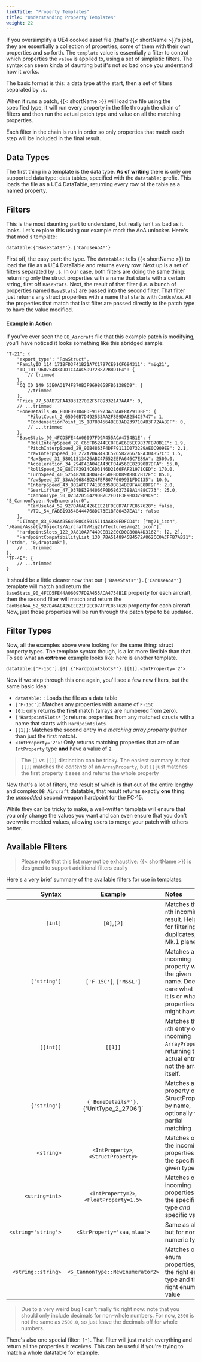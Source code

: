 ```yaml
---
linkTitle: "Property Templates"
title: "Understanding Property Templates"
weight: 22
---
```


If you oversimplify a UE4 cooked asset file (that's {{< shortName >}}'s job), they are essentially a collection of properties, some of them with their own properties and so forth. The `template` value is essentially a filter to control which properties the `value` is applied to, using a set of simplistic filters. The syntax can seem kinda of daunting but it's not so bad once you understand how it works.

The basic format is this: a data type at the start, then a set of filters separated by `.`s.

When it runs a patch, {{< shortName >}} will load the file using the specified type, it will run every property in the file through the chain of filters and then run the actual patch type and value on all the matching properties.

Each filter in the chain is run in order so only properties that match each step will be included in the final result.

## Data Types

The first thing in a template is the data type. **As of writing** there is only one supported data type: data tables, specified with the `datatable:` prefix. This loads the file as a UE4 DataTable, returning every row of the table as a named property.

## Filters

This is the most daunting part to understand, but really isn't as bad as it looks. Let's explore this using our example mod: the AoA unlocker. Here's that mod's template:

```
datatable:{'BaseStats*'}.{'CanUseAoA*'}
```

First off, the easy part: the type. The `datatable:` tells {{< shortName >}} to load the file as a UE4 DataTable and returns every row. Next up is a set of filters separated by `.`s. In our case, both filters are doing the same thing: returning only the struct properties with a name that starts with a certain string, first off `BaseStats`. Next, the result of that filter (i.e. a bunch of properties named `BaseStats`) are passed into the second filter. That filter just returns any struct properties with a name that starts with `CanUseAoA`. All the properties that match that last filter are passed directly to the patch type to have the value modified.

#### Example in Action

If you've ever seen the `DB_Aircraft` file that this example patch is modifying, you'll have noticed it looks something like this abridged sample:

```jsonc
"T-21": {
    "export_type": "RowStruct",
    "FamilyID_114_171BFD3F41B21A7C1797CE91CF694311": "mig21",
    "ID_101_9607548349D1C4AAC5D972B872BB91E4": {
        // trimmed
    },
    "CQ_ID_149_53E0A3174FB70B3F9698058FB61388D9": {
        //trimmed
    },
    "Price_77_50AB72FA43B3127002F5F893321A7AAA": 0,
    // ...trimmed
    "BoneDetails_46_F00ED91D4FDF91F973A7DAAF8A291DBF": {
        "PilotCount_2_65D06B7D492533AA2F8E9DA8254C5747": 1,
        "CondensationPoint_15_187804564BEB3AD239710AB3F72AABDF": 0,
        // ...trimmed
    },
    "BaseStats_90_4FCD5FE44A06097FD9A455ACA4754B1E": {
        "RollInterpSpeed_28_C66FD5244EC8FBAE6B5EC9837FB70B1E": 1.9,
        "PitchInterpSpeed_29_90B4863F4DFF9111D073229AE0C909E9": 2.1,
        "YawInterpSpeed_30_272A70AB493C5265822667AFA304857C": 1.5,
        "MaxSpeed_31_58011513426ABC47552EEFA646C7E89A": 2500.0,
        "Acceleration_34_294F4BA04EA43CF04A560E82B90B7DFA": 55.0,
        "RollSpeed_39_E8C7F3914C6D3146D2166FAF21971CED": 170.0,
        "TurnSpeed_40_5254820C48D4E4E50EBD089AB8C2B12E": 85.0,
        "YawSpeed_37_33AA996848D24FBF807F609931FDC135": 10.0,
        "InterpSpeed_43_B02AFCF7418D3359B814BB9FA4E8DF9F": 2.0,
        "GearLiftVar_47_037DE3944066F0D58637388A1488C773": 25.0,
        "CannonType_50_D23A2D56429DB7C2FD1F3F9BD32989C9": "S_CannonType::NewEnumerator0",
        "CanUseAoA_52_927DA6AE426EEE21F9ECD7AF7E857628": false,
        "VTOL_54_FABB19354B444768DC73E1BF80437EA1": false
    },
    "UIImage_83_026AA95649B0C45015114AAB80EDFCD4": ["mg21_icon", "/Game/Assets/Objects/Aircraft/Mig21/Textures/mg21_icon"],
    "HardpointSlots_122_9A810A7F449CEB12E0CD0C808A4D3162": [2, 2],
    "HardpointCompatibilityList_130_7BA5148945B4572A862CC0ACFFB7AB21": ["stdm", "0,droptank"],
    // ...trimmed
},
"TF-4E": {
    // ...trimmed
}
```

It should be a little clearer now that our `{'BaseStats*'}.{'CanUseAoA*'}` template will match and return the `BaseStats_90_4FCD5FE44A06097FD9A455ACA4754B1E` property for each aircraft, then the second filter will match and return the `CanUseAoA_52_927DA6AE426EEE21F9ECD7AF7E857628` property for each aircraft. Now, just those properties will be run through the patch type to be updated.

## Filter Types

Now, all the examples above were looking for the same thing: struct property types. The template syntax though, is a lot more flexible than that. To see what an **extreme** example looks like: here is another template.

```text
datatable:['F-15C'].[0].{'HardpointSlots*'}.[[1]].<IntProperty='2'>
```

Now if we step through this one again, you'll see a few new filters, but the same basic idea:

- `datatable:` : Loads the file as a data table
- `['F-15C']`: Matches any properties with a name of `F-15C`
- `[0]`: only returns the **first** match (arrays are numbered from zero).
- `{'HardpointSlots*'}`: returns properties from any matched structs with a name that starts with `HardpointSlots`
- `[[1]]`: Matches the second entry _in a matching array property_ (rather than just the first match).
- `<IntProperty='2'>`: Only returns matching properties that are of an `IntProperty` type **and** have a value of `2`.

> The `[]` vs `[[]]` distinction can be tricky. The easiest summary is that `[[]]` matches the _contents_ of an `ArrayProperty`, but `[]` just matches the first property it sees and returns the whole property

Now that's a lot of filters, the result of which is that out of the entire lengthy and complex `DB_Aircraft` datatable, that result returns exactly **one** thing: the _unmodded_ second weapon hardpoint for the FC-15.

While they can be tricky to make, a well-written template will ensure that you only change the values you want and can even ensure that you don't overwrite modded values, allowing users to merge your patch with others better.

## Available Filters

> Please note that this list may not be exhaustive: {{< shortName >}} is designed to support additional filters easily

Here's a very brief summary of the available filters for use in templates:

|Syntax|Example|Notes|
|-----:|:-----:|:----|
|`[int]`|`[0]`,`[2]`|Matches the `n`th incoming result. Helpful for filtering duplicates, or Mk.1 planes|
|`['string']`|`['F-15C']`, `['MSSL']`|Matches an incoming property with the given name. Doesn't care what type it is or what properties it might have.|
|`[[int]]`|`[[1]]`|Matches the `n`th entry of incoming `ArrayProperty`s, returning the actual entry, not the array itself.|
|`{'string'}`|`{'BoneDetails*'}, `{'UnitType_2_2706'}`|Matches a _child_ property of a StructProperty by name, optionally with partial matching|
|`<string>`|`<IntProperty>`, `<StructProperty>`|Matches only the incoming properties of the specific given type|
|`<string=int>`|`<IntProperty=2>`, `<FloatProperty=1.5>`|Matches only incoming properties of the specific type *and* specific value|
|`<string='string'>`|`<StrProperty='saa,mlaa'>`|Same as above, but for non-numeric types|
|`<string::string>`|`<S_CannonType::NewEnumerator2>`|Matches only enum properties, with the right enum type and the right enum value|

> Due to a very weird bug I can't really fix right now: note that you should only include decimals for non-whole numbers. For now, `2500` is not the same as `2500.0`, so just leave the decimals off for whole numbers.

There's also one special filter: `[*]`. That filter will just match everything and return all the properties it receives. This can be useful if you're trying to match a whole datatable for example.